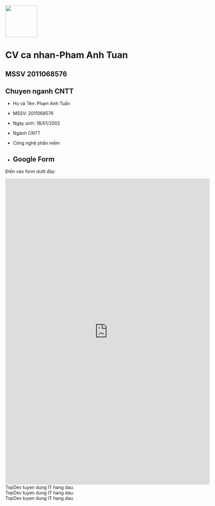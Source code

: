 <img src="https://source.unsplash.com/K4mSJ7kc0As/600x800" alt="" style="width: 100; height: 100; display: flex; justify-content: center; align-items: center;">

# CV ca nhan-Pham Anh Tuan
## MSSV 2011068576
## Chuyen nganh CNTT
* Họ và Tên: Phạm Anh Tuấn
* MSSV: 2011068576
* Ngày sinh: 18/01/2002
* Ngành CNTT
* Công nghệ phần mềm

* ## Google Form

Điền vào form dưới đây:

<iframe src="https://docs.google.com/forms/d/e/1FAIpQLSfbmQmNpUNwqSjBQCL9ercvwk0JCG6O0bSela0skkofqgM1VQ/viewform?embedded=true" width="640" height="959" frameborder="0" marginheight="0" marginwidth="0">Đang tải…</iframe>
    </style>
    <body>
        <div>TopDev tuyen dung IT hang dau.</div>
        <div class="relative">TopDev tuyen dung IT hang dau.</div>
        <div>TopDev tuyen dung IT hang dau.</div>
    </body>
